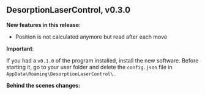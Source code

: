 ## DesorptionLaserControl, v0.3.0

**New features in this release:**

 - Position is not calculated anymore but read after each move

**Important**:

If you had a `v0.1.0` of the program installed, install the new software. Before starting it, go to your user folder and delete the `config.json` file in `AppData\Roaming\DesorptionLaserControl\`. 

**Behind the scenes changes:**

